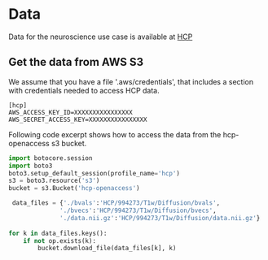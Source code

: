 
# Data
Data for the neuroscience use case is available at [HCP](https://wiki.humanconnectome.org/display/PublicData/How+To+Connect+to+Connectome+Data+via+AWS)


## Get the data from AWS S3
We assume that you have a file '.aws/credentials', 
that includes a section with credentials needed to access HCP data.
```
[hcp]
AWS_ACCESS_KEY_ID=XXXXXXXXXXXXXXXX
AWS_SECRET_ACCESS_KEY=XXXXXXXXXXXXXXXX
```

Following code excerpt shows how to access the data from the hcp-openaccess s3 bucket.
```python
import botocore.session
import boto3
boto3.setup_default_session(profile_name='hcp')
s3 = boto3.resource('s3')
bucket = s3.Bucket('hcp-openaccess')

 data_files = {'./bvals':'HCP/994273/T1w/Diffusion/bvals', 
              './bvecs':'HCP/994273/T1w/Diffusion/bvecs', 
              './data.nii.gz':'HCP/994273/T1w/Diffusion/data.nii.gz'}
         
for k in data_files.keys():
    if not op.exists(k):
        bucket.download_file(data_files[k], k)
```

